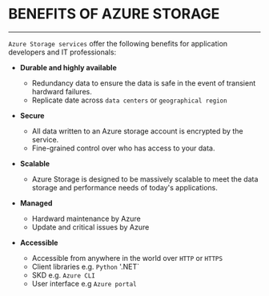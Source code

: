 # BENEFITS OF AZURE STORAGE
---

`Azure Storage services` offer the following benefits for application developers and IT professionals:

- **Durable and highly available**
    - Redundancy data to ensure the data is safe in the event of transient hardward failures.
    - Replicate date across `data centers` or `geographical region`

- **Secure**
    - All data written to an Azure storage account is encrypted by the service.
    - Fine-grained control over who has access to your data.

- **Scalable**
    - Azure Storage is designed to be massively scalable to meet the data storage and performance needs of today's applications.

- **Managed**
    - Hardward maintenance by Azure
    - Update and critical issues by Azure

- **Accessible**
    - Accessible from anywhere in the world over `HTTP` or `HTTPS`
    - Client libraries e.g. `Python` '.NET`
    - SKD e.g. `Azure CLI`
    - User interface e.g `Azure portal`



